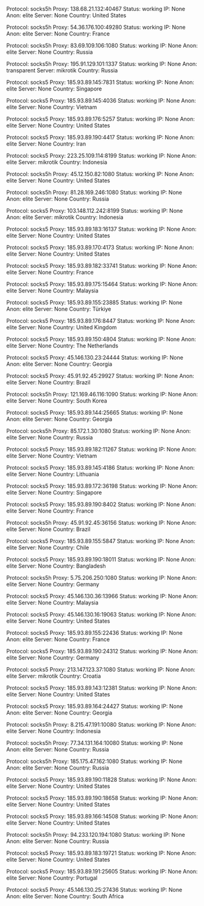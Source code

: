 Protocol: socks5h
Proxy: 138.68.21.132:40467
Status: working
IP: None
Anon: elite
Server: None
Country: United States

Protocol: socks5h
Proxy: 54.36.176.100:49280
Status: working
IP: None
Anon: elite
Server: None
Country: France

Protocol: socks5h
Proxy: 83.69.109.106:1080
Status: working
IP: None
Anon: elite
Server: None
Country: Russia

Protocol: socks5h
Proxy: 195.91.129.101:1337
Status: working
IP: None
Anon: transparent
Server: mikrotik
Country: Russia

Protocol: socks5
Proxy: 185.93.89.145:7831
Status: working
IP: None
Anon: elite
Server: None
Country: Singapore

Protocol: socks5
Proxy: 185.93.89.145:4036
Status: working
IP: None
Anon: elite
Server: None
Country: Vietnam

Protocol: socks5
Proxy: 185.93.89.176:5257
Status: working
IP: None
Anon: elite
Server: None
Country: United States

Protocol: socks5
Proxy: 185.93.89.190:4417
Status: working
IP: None
Anon: elite
Server: None
Country: Iran

Protocol: socks5
Proxy: 223.25.109.114:8199
Status: working
IP: None
Anon: elite
Server: mikrotik
Country: Indonesia

Protocol: socks5h
Proxy: 45.12.150.82:1080
Status: working
IP: None
Anon: elite
Server: None
Country: United States

Protocol: socks5h
Proxy: 81.28.169.246:1080
Status: working
IP: None
Anon: elite
Server: None
Country: Russia

Protocol: socks5
Proxy: 103.148.112.242:8199
Status: working
IP: None
Anon: elite
Server: mikrotik
Country: Indonesia

Protocol: socks5
Proxy: 185.93.89.183:16137
Status: working
IP: None
Anon: elite
Server: None
Country: United States

Protocol: socks5
Proxy: 185.93.89.170:4173
Status: working
IP: None
Anon: elite
Server: None
Country: United States

Protocol: socks5
Proxy: 185.93.89.182:33741
Status: working
IP: None
Anon: elite
Server: None
Country: France

Protocol: socks5
Proxy: 185.93.89.175:15464
Status: working
IP: None
Anon: elite
Server: None
Country: Malaysia

Protocol: socks5
Proxy: 185.93.89.155:23885
Status: working
IP: None
Anon: elite
Server: None
Country: Türkiye

Protocol: socks5
Proxy: 185.93.89.176:8447
Status: working
IP: None
Anon: elite
Server: None
Country: United Kingdom

Protocol: socks5
Proxy: 185.93.89.150:4804
Status: working
IP: None
Anon: elite
Server: None
Country: The Netherlands

Protocol: socks5
Proxy: 45.146.130.23:24444
Status: working
IP: None
Anon: elite
Server: None
Country: Georgia

Protocol: socks5
Proxy: 45.91.92.45:29927
Status: working
IP: None
Anon: elite
Server: None
Country: Brazil

Protocol: socks5h
Proxy: 121.169.46.116:1090
Status: working
IP: None
Anon: elite
Server: None
Country: South Korea

Protocol: socks5
Proxy: 185.93.89.144:25665
Status: working
IP: None
Anon: elite
Server: None
Country: Georgia

Protocol: socks5h
Proxy: 85.172.1.30:1080
Status: working
IP: None
Anon: elite
Server: None
Country: Russia

Protocol: socks5
Proxy: 185.93.89.182:11267
Status: working
IP: None
Anon: elite
Server: None
Country: Vietnam

Protocol: socks5
Proxy: 185.93.89.145:4186
Status: working
IP: None
Anon: elite
Server: None
Country: Lithuania

Protocol: socks5
Proxy: 185.93.89.172:36198
Status: working
IP: None
Anon: elite
Server: None
Country: Singapore

Protocol: socks5
Proxy: 185.93.89.190:8402
Status: working
IP: None
Anon: elite
Server: None
Country: France

Protocol: socks5h
Proxy: 45.91.92.45:36156
Status: working
IP: None
Anon: elite
Server: None
Country: Brazil

Protocol: socks5
Proxy: 185.93.89.155:5847
Status: working
IP: None
Anon: elite
Server: None
Country: Chile

Protocol: socks5
Proxy: 185.93.89.190:18011
Status: working
IP: None
Anon: elite
Server: None
Country: Bangladesh

Protocol: socks5h
Proxy: 5.75.206.250:1080
Status: working
IP: None
Anon: elite
Server: None
Country: Germany

Protocol: socks5
Proxy: 45.146.130.36:13966
Status: working
IP: None
Anon: elite
Server: None
Country: Malaysia

Protocol: socks5
Proxy: 45.146.130.16:19063
Status: working
IP: None
Anon: elite
Server: None
Country: United States

Protocol: socks5
Proxy: 185.93.89.155:22436
Status: working
IP: None
Anon: elite
Server: None
Country: France

Protocol: socks5
Proxy: 185.93.89.190:24312
Status: working
IP: None
Anon: elite
Server: None
Country: Germany

Protocol: socks5
Proxy: 213.147.123.37:1080
Status: working
IP: None
Anon: elite
Server: mikrotik
Country: Croatia

Protocol: socks5
Proxy: 185.93.89.143:12381
Status: working
IP: None
Anon: elite
Server: None
Country: United States

Protocol: socks5
Proxy: 185.93.89.164:24427
Status: working
IP: None
Anon: elite
Server: None
Country: Georgia

Protocol: socks5h
Proxy: 8.215.47.191:10080
Status: working
IP: None
Anon: elite
Server: None
Country: Indonesia

Protocol: socks5h
Proxy: 77.34.131.164:10080
Status: working
IP: None
Anon: elite
Server: None
Country: Russia

Protocol: socks5h
Proxy: 185.175.47.162:1080
Status: working
IP: None
Anon: elite
Server: None
Country: Russia

Protocol: socks5
Proxy: 185.93.89.190:11828
Status: working
IP: None
Anon: elite
Server: None
Country: United States

Protocol: socks5
Proxy: 185.93.89.190:18658
Status: working
IP: None
Anon: elite
Server: None
Country: United States

Protocol: socks5
Proxy: 185.93.89.166:14508
Status: working
IP: None
Anon: elite
Server: None
Country: United States

Protocol: socks5h
Proxy: 94.233.120.194:1080
Status: working
IP: None
Anon: elite
Server: None
Country: Russia

Protocol: socks5
Proxy: 185.93.89.183:19721
Status: working
IP: None
Anon: elite
Server: None
Country: United States

Protocol: socks5
Proxy: 185.93.89.191:25605
Status: working
IP: None
Anon: elite
Server: None
Country: Portugal

Protocol: socks5
Proxy: 45.146.130.25:27436
Status: working
IP: None
Anon: elite
Server: None
Country: South Africa

